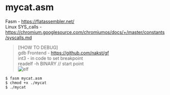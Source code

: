 # mycat.asm

Fasm - https://flatassembler.net/  
Linux SYS_calls - https://chromium.googlesource.com/chromiumos/docs/+/master/constants/syscalls.md  
  
> [!HOW TO DEBUG]  
> gdb Frontend  - https://github.com/nakst/gf  
> int3 - in code to set breakpoint  
> readelf -h BINARY // start point  
![elf](https://github.com/kroq86/fasm-open_read_file_EXAMPLE/assets/29804069/222c37f7-8bb2-4a23-bbbd-8e3167d446c4)

``` 
$ fasm mycat.asm  
$ chmod +x ./mycat  
$ ./mycat  
```
